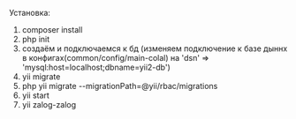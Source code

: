 Установка:
1) composer install
2) php init 
3) создаём и подключаемся к бд 
(изменяем подключение к базе дыннх в конфигах(common/config/main-colal) 
на 'dsn' => 'mysql:host=localhost;dbname=yii2-db')
4) yii migrate 
5) php yii migrate --migrationPath=@yii/rbac/migrations
6) yii start
7) yii zalog-zalog